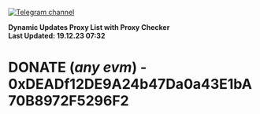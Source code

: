 [![Telegram channel](https://img.shields.io/endpoint?url=https://runkit.io/damiankrawczyk/telegram-badge/branches/master?url=https://t.me/n4z4v0d)](https://t.me/n4z4v0d) 

**Dynamic Updates Proxy List with Proxy Checker**  
**Last Updated: 19.12.23 07:32**

# DONATE (_any evm_) - 0xDEADf12DE9A24b47Da0a43E1bA70B8972F5296F2
